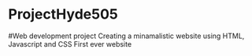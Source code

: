 # ProjectHyde505

#Web development project
Creating a minamalistic website using HTML, Javascript and CSS
First ever website
